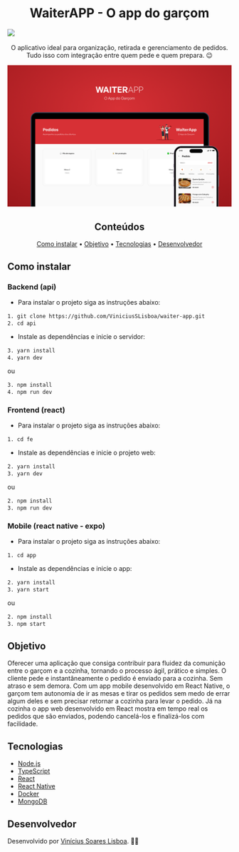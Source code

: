<h1 align="center">WaiterAPP - O app do garçom</h1>

<img src="https://img.shields.io/static/v1?label=npm&message=v8.19.2&color=d73035&style=flat&logo=npm"/>

<p align="center">O aplicativo ideal para organização, retirada e gerenciamento de pedidos. Tudo isso com integração entre quem pede e quem prepara. 😉</p>

<img src="./fe/public/capa.png" alt="capa">

<h2 align='center'>Conteúdos</h2>

<p align="center">
 <a href="#como-instalar">Como instalar</a> •
 <a href="#objetivo">Objetivo</a> •
 <a href="#tecnologias">Tecnologias</a> • 
 <a href="#desenvolvedor">Desenvolvedor</a>
</p>

## Como instalar

### Backend (api)

* Para instalar o projeto siga as instruções abaixo:

```
1. git clone https://github.com/ViniciusSLisboa/waiter-app.git
2. cd api
``` 
* Instale as dependências e inicie o servidor:

```
3. yarn install
4. yarn dev
``` 
ou

```
3. npm install
4. npm run dev
``` 

### Frontend (react)

* Para instalar o projeto siga as instruções abaixo:

```
1. cd fe
``` 
* Instale as dependências e inicie o projeto web:

```
2. yarn install
3. yarn dev
``` 
ou

```
2. npm install
3. npm run dev
``` 

### Mobile (react native - expo)

* Para instalar o projeto siga as instruções abaixo:

```
1. cd app
```
* Instale as dependências e inicie o app:

```
2. yarn install
3. yarn start
```
ou

```
2. npm install
3. npm start
```

## Objetivo

Oferecer uma aplicação que consiga contribuir para fluidez da comunição entre o garçom e a cozinha, tornando o processo ágil, prático e simples. O cliente pede e instantâneamente o pedido é enviado para a cozinha. Sem atraso e sem demora. 
Com um app mobile desenvolvido em React Native, o garçom tem autonomia de ir as mesas e tirar os pedidos sem medo de errar algum deles e sem precisar retornar a cozinha para levar o pedido. Já na cozinha o app web desenvolvido em React mostra em tempo real os pedidos que são enviados, podendo cancelá-los e finalizá-los com facilidade.


## Tecnologias

- [Node.js](https://nodejs.org/pt-br/)
- [TypeScript](https://www.typescriptlang.org/)
- [React](https://reactjs.org/)
- [React Native](https://reactnative.dev/)
- [Docker](https://www.docker.com/)
- [MongoDB](https://www.mongodb.com/)

## Desenvolvedor

Desenvolvido por [Vinícius Soares Lisboa](https://github.com/ViniciusSLisboa). 👨‍💻